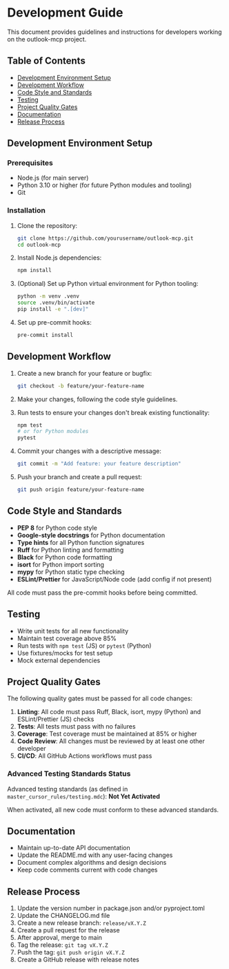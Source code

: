 # Development Guide

This document provides guidelines and instructions for developers working on the outlook-mcp project.

## Table of Contents

- [Development Environment Setup](#development-environment-setup)
- [Development Workflow](#development-workflow)
- [Code Style and Standards](#code-style-and-standards)
- [Testing](#testing)
- [Project Quality Gates](#project-quality-gates)
- [Documentation](#documentation)
- [Release Process](#release-process)

## Development Environment Setup

### Prerequisites

- Node.js (for main server)
- Python 3.10 or higher (for future Python modules and tooling)
- Git

### Installation

1. Clone the repository:
   ```bash
   git clone https://github.com/yourusername/outlook-mcp.git
   cd outlook-mcp
   ```

2. Install Node.js dependencies:
   ```bash
   npm install
   ```

3. (Optional) Set up Python virtual environment for Python tooling:
   ```bash
   python -m venv .venv
   source .venv/bin/activate
   pip install -e ".[dev]"
   ```

4. Set up pre-commit hooks:
   ```bash
   pre-commit install
   ```

## Development Workflow

1. Create a new branch for your feature or bugfix:
   ```bash
   git checkout -b feature/your-feature-name
   ```

2. Make your changes, following the code style guidelines.

3. Run tests to ensure your changes don't break existing functionality:
   ```bash
   npm test
   # or for Python modules
   pytest
   ```

4. Commit your changes with a descriptive message:
   ```bash
   git commit -m "Add feature: your feature description"
   ```

5. Push your branch and create a pull request:
   ```bash
   git push origin feature/your-feature-name
   ```

## Code Style and Standards

- **PEP 8** for Python code style
- **Google-style docstrings** for Python documentation
- **Type hints** for all Python function signatures
- **Ruff** for Python linting and formatting
- **Black** for Python code formatting
- **isort** for Python import sorting
- **mypy** for Python static type checking
- **ESLint/Prettier** for JavaScript/Node code (add config if not present)

All code must pass the pre-commit hooks before being committed.

## Testing

- Write unit tests for all new functionality
- Maintain test coverage above 85%
- Run tests with `npm test` (JS) or `pytest` (Python)
- Use fixtures/mocks for test setup
- Mock external dependencies

## Project Quality Gates

The following quality gates must be passed for all code changes:

1. **Linting**: All code must pass Ruff, Black, isort, mypy (Python) and ESLint/Prettier (JS) checks
2. **Tests**: All tests must pass with no failures
3. **Coverage**: Test coverage must be maintained at 85% or higher
4. **Code Review**: All changes must be reviewed by at least one other developer
5. **CI/CD**: All GitHub Actions workflows must pass

### Advanced Testing Standards Status

Advanced testing standards (as defined in `master_cursor_rules/testing.mdc`): **Not Yet Activated**

When activated, all new code must conform to these advanced standards.

## Documentation

- Maintain up-to-date API documentation
- Update the README.md with any user-facing changes
- Document complex algorithms and design decisions
- Keep code comments current with code changes

## Release Process

1. Update the version number in package.json and/or pyproject.toml
2. Update the CHANGELOG.md file
3. Create a new release branch: `release/vX.Y.Z`
4. Create a pull request for the release
5. After approval, merge to main
6. Tag the release: `git tag vX.Y.Z`
7. Push the tag: `git push origin vX.Y.Z`
8. Create a GitHub release with release notes 